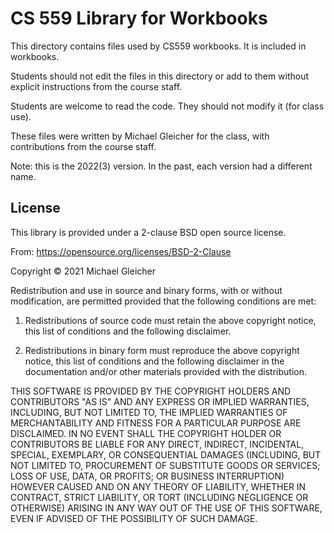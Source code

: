 # CS 559 Library for Workbooks

This directory contains files used by CS559 workbooks. It is included in workbooks.

Students should not edit the files in this directory or add to them without explicit instructions from the course staff.

Students are welcome to read the code. They should not modify it (for class use).

These files were written by Michael Gleicher for the class, with contributions from the course staff.

Note: this is the 2022(3) version. In the past, each version had a different name.

##  License

This library is provided under a 2-clause BSD open source license. 

From: https://opensource.org/licenses/BSD-2-Clause

Copyright &copy; 2021 Michael Gleicher

Redistribution and use in source and binary forms, with or without modification, are permitted provided that the following conditions are met:

1. Redistributions of source code must retain the above copyright notice, this list of conditions and the following disclaimer.

2. Redistributions in binary form must reproduce the above copyright notice, this list of conditions and the following disclaimer in the documentation and/or other materials provided with the distribution.

THIS SOFTWARE IS PROVIDED BY THE COPYRIGHT HOLDERS AND CONTRIBUTORS "AS IS" AND ANY EXPRESS OR IMPLIED WARRANTIES, INCLUDING, BUT NOT LIMITED TO, THE IMPLIED WARRANTIES OF MERCHANTABILITY AND FITNESS FOR A PARTICULAR PURPOSE ARE DISCLAIMED. IN NO EVENT SHALL THE COPYRIGHT HOLDER OR CONTRIBUTORS BE LIABLE FOR ANY DIRECT, INDIRECT, INCIDENTAL, SPECIAL, EXEMPLARY, OR CONSEQUENTIAL DAMAGES (INCLUDING, BUT NOT LIMITED TO, PROCUREMENT OF SUBSTITUTE GOODS OR SERVICES; LOSS OF USE, DATA, OR PROFITS; OR BUSINESS INTERRUPTION) HOWEVER CAUSED AND ON ANY THEORY OF LIABILITY, WHETHER IN CONTRACT, STRICT LIABILITY, OR TORT (INCLUDING NEGLIGENCE OR OTHERWISE) ARISING IN ANY WAY OUT OF THE USE OF THIS SOFTWARE, EVEN IF ADVISED OF THE POSSIBILITY OF SUCH DAMAGE.